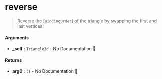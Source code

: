 # reverse

>  Reverse the [`WindingOrder`] of the triangle
>  by swapping the first and last vertices.

#### Arguments

- **\_self** : `Triangle2d` \- No Documentation 🚧

#### Returns

- **arg0** : `()` \- No Documentation 🚧